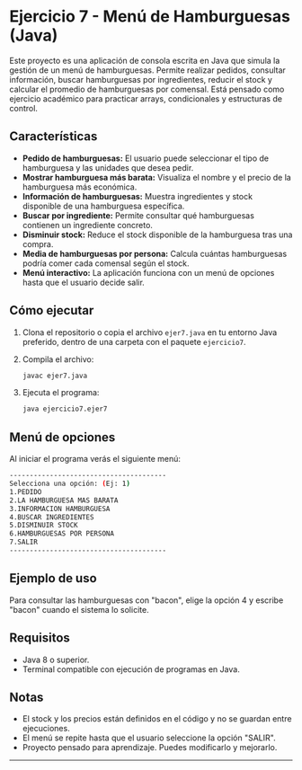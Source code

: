 # Ejercicio 7 - Menú de Hamburguesas (Java)

Este proyecto es una aplicación de consola escrita en Java que simula la gestión de un menú de hamburguesas. Permite realizar pedidos, consultar información, buscar hamburguesas por ingredientes, reducir el stock y calcular el promedio de hamburguesas por comensal. Está pensado como ejercicio académico para practicar arrays, condicionales y estructuras de control.

## Características

- **Pedido de hamburguesas:** El usuario puede seleccionar el tipo de hamburguesa y las unidades que desea pedir.
- **Mostrar hamburguesa más barata:** Visualiza el nombre y el precio de la hamburguesa más económica.
- **Información de hamburguesas:** Muestra ingredientes y stock disponible de una hamburguesa específica.
- **Buscar por ingrediente:** Permite consultar qué hamburguesas contienen un ingrediente concreto.
- **Disminuir stock:** Reduce el stock disponible de la hamburguesa tras una compra.
- **Media de hamburguesas por persona:** Calcula cuántas hamburguesas podría comer cada comensal según el stock.
- **Menú interactivo:** La aplicación funciona con un menú de opciones hasta que el usuario decide salir.

## Cómo ejecutar

1. Clona el repositorio o copia el archivo `ejer7.java` en tu entorno Java preferido, dentro de una carpeta con el paquete `ejercicio7`.
2. Compila el archivo:

    ```sh
    javac ejer7.java
    ```

3. Ejecuta el programa:

    ```sh
    java ejercicio7.ejer7
    ```

## Menú de opciones

Al iniciar el programa verás el siguiente menú:
```sh
---------------------------------------
Selecciona una opción: (Ej: 1)
1.PEDIDO
2.LA HAMBURGUESA MAS BARATA
3.INFORMACION HAMBURGUESA
4.BUSCAR INGREDIENTES
5.DISMINUIR STOCK
6.HAMBURGUESAS POR PERSONA
7.SALIR
---------------------------------------
```
## Ejemplo de uso

Para consultar las hamburguesas con "bacon", elige la opción 4 y escribe "bacon" cuando el sistema lo solicite.

## Requisitos

- Java 8 o superior.
- Terminal compatible con ejecución de programas en Java.

## Notas

- El stock y los precios están definidos en el código y no se guardan entre ejecuciones.
- El menú se repite hasta que el usuario seleccione la opción "SALIR".
- Proyecto pensado para aprendizaje. Puedes modificarlo y mejorarlo.


---

